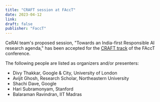```yaml
---
title: "CRAFT session at FAccT"
date: 2023-04-12
link:
draft: false
publisher: "FaccT"
---
```


CeRAI team's proposed session, "Towards an India-first Responsible AI research agenda," has been accepted for the [CRAFT track](https://facctconference.org/2023/cfpcraft.html) of the FAccT conference. 

The following people are listed as organizers and/or presenters:

- Divy Thakkar, Google & City, University of London 
- Avijit Ghosh, Research Scholar, Northeastern University 
- Shachi Dave, Google
- Hari Subramonyam, Stanford
- Balaraman Ravindran, IIT Madras